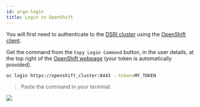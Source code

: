 ```yaml
---
id: argo-login
title: Login to OpenShift
---
```


You will first need to authenticate to the [DSRI cluster](https://app.dsri.unimaas.nl:8443/) using the [OpenShift client](https://www.okd.io/download.html).

Get the command from the `Copy Login Command` button, in the user details, at the top right of the [OpenShift webpage](https://app.dsri.unimaas.nl:8443/) (your token is automatically provided).

```bash
oc login https://openshift_cluster:8443 --token=MY_TOKEN
```

> Paste the command in your terminal.

![](/data2services/img/ophenshift-logo.png)

<!-- ![](/img/getting-started-preparation-verify.png) -->